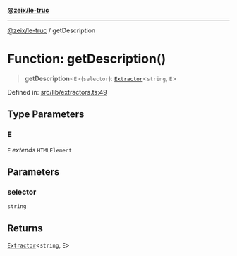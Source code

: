 [**@zeix/le-truc**](../README.md)

***

[@zeix/le-truc](../globals.md) / getDescription

# Function: getDescription()

> **getDescription**\<`E`\>(`selector`): [`Extractor`](../type-aliases/Extractor.md)\<`string`, `E`\>

Defined in: [src/lib/extractors.ts:49](https://github.com/zeixcom/ui-element/blob/e2d0534c92417874d64304e2f9afb7062e5cf6fa/src/lib/extractors.ts#L49)

## Type Parameters

### E

`E` *extends* `HTMLElement`

## Parameters

### selector

`string`

## Returns

[`Extractor`](../type-aliases/Extractor.md)\<`string`, `E`\>
